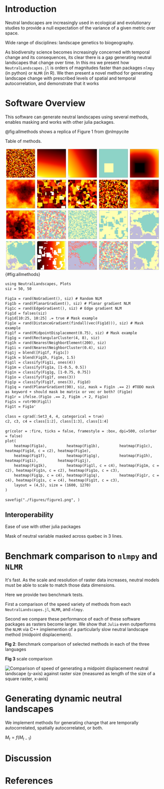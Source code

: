 # Introduction

Neutral landscapes are increasingly used in ecological and evolutionary studies to provide a null expectation of the variance of a given metric over space.

Wide range of disciplines: landscape genetics to biogeography.


As biodiversity science becomes increasingly concerned with temporal change
and its consequences, its clear there is a gap generating neutral landscapes
that change over time. In this ms we present how `NeutralLandscapes.jl` is
orders of magnitudes faster than packages `nlmpy` (in python) or `NLMR` (in R).
We then present a novel method for generating landscape change with prescribed 
levels of spatial and temporal autocorrelation, and demonstrate that it works


# Software Overview

This software can generate neutral landscapes using several methods, enables masking and works with other julia packages.

@fig:allmethods shows a replica of Figure 1 from @nlmpycite

Table of methods.

![Recreation of the figure in `nlmpy` paper and the source](./figures/figure1.png){#fig:allmethods}

```
using NeutralLandscapes, Plots
siz = 50, 50

Fig1a = rand(NoGradient(), siz) # Random NLM
Fig1b = rand(PlanarGradient(), siz) # Planar gradient NLM
Fig1c = rand(EdgeGradient(), siz) # Edge gradient NLM
Fig1d = falses(siz) 
Fig1d[10:25, 10:25] .= true # Mask example
Fig1e = rand(DistanceGradient(findall(vec(Fig1d))), siz) # Mask example
Fig1f = rand(MidpointDisplacement(0.75), siz) # Mask example
Fig1g = rand(RectangularCluster(4, 8), siz)
Fig1h = rand(NearestNeighborElement(200), siz)
Fig1i = rand(NearestNeighborCluster(0.4), siz)
Fig1j = blend([Fig1f, Fig1c])
Fig1k = blend(Fig1h, Fig1e, 1.5)
Fig1l = classify(Fig1i, ones(4))
Fig1m = classify(Fig1a, [1-0.5, 0.5])
Fig1n = classify(Fig1g, [1-0.75, 0.75])
Fig1o = classify(Fig1f, ones(3))
Fig1p = classify(Fig1f, ones(3), Fig1d)
Fig1q = rand(PlanarGradient(90), siz, mask = Fig1n .== 2) #TODO mask as keyword + should mask be matrix or vec or both? (Fig1e)
Fig1r = ifelse.(Fig1o .== 2, Fig1m .+ 2, Fig1o)
Fig1s = rotr90(Fig1l)
Fig1t = Fig1o'

class = cgrad(:Set3_4, 4, categorical = true)
c2, c3, c4 = class[1:2], class[1:3], class[1:4]

gr(color = :fire, ticks = false, framestyle = :box, dpi=500, colorbar = false)
plot(
    heatmap(Fig1a),         heatmap(Fig1b),         heatmap(Fig1c),         heatmap(Fig1d, c = c2), heatmap(Fig1e),
    heatmap(Fig1f),         heatmap(Fig1g),         heatmap(Fig1h),         heatmap(Fig1i),         heatmap(Fig1j), 
    heatmap(Fig1k),         heatmap(Fig1l, c = c4), heatmap(Fig1m, c = c2), heatmap(Fig1n, c = c2), heatmap(Fig1o, c = c3),
    heatmap(Fig1p, c = c4), heatmap(Fig1q),         heatmap(Fig1r, c = c4), heatmap(Fig1s, c = c4), heatmap(Fig1t, c = c3),
    layout = (4,5), size = (1600, 1270)
)

savefig("./figures/figure1.png", )
```

## Interoperability

Ease of use with other julia packages

Mask of neutral variable masked across quebec in 3 lines.

# Benchmark comparison to `nlmpy` and `NLMR`

It's fast. As the scale and resolution of raster data increases, neutral models must be able to scale to match
those data dimensions. 

Here we provide two benchmark tests.

First a comparison of the speed variety of methods from each `NeutralLandscapes.jl`, 
`NLMR`, and `nlmpy`.

Second we compare these performance of each of these software packages as rasters become larger. We show that 
`Julia` even outperforms the `NLMR` via C++ implemention of a particularly slow neutral landscape method (midpoint displacement). 


**Fig 2**: Benchmark comparison of selected methods in each of the three languages

**Fig 3** scale comparison 

![Comparison of speed of generating a midpoint displacement neutral landscape (y-axis) against raster size (measured as length of the size of a square raster, x-axis)]()

# Generating dynamic neutral landscapes

We implement methods for generating change that are temporally autocorrelated,
spatially autocorrelated, or both.

$M_t = f(M_{t-1})$


# Discussion 

# References

